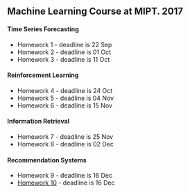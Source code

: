 ## Machine Learning Course at MIPT. 2017

#### Time Series Forecasting
- Homework 1 - deadline is 22 Sep
- Homework 2 - deadline is 01 Oct
- Homework 3 - deadline is 11 Oct

#### Reinforcement Learning
- Homework 4 - deadline is 24 Oct
- Homework 5 - deadline is 04 Nov
- Homework 6 - deadline is 15 Nov

#### Information Retrieval
- Homework 7 - deadline is 25 Nov
- Homework 8 - deadline is 02 Dec

#### Recommendation Systems
- Homework 9 - deadline is 16 Dec
- [Homework 10](hw10/hw10.ipynb) - deadline is 16 Dec
